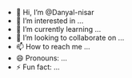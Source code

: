 - 👋 Hi, I’m @Danyal-nisar
- 👀 I’m interested in ...
- 🌱 I’m currently learning ...
- 💞️ I’m looking to collaborate on ...
- 📫 How to reach me ...
- 😄 Pronouns: ...
- ⚡ Fun fact: ...

<!---
Danyal-nisar/Danyal-nisar is a ✨ special ✨ repository because its `README.md` (this file) appears on your GitHub profile.
You can click the Preview link to take a look at your changes.
--->
